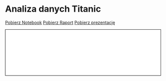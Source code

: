 # Analiza danych Titanic
<a href="titanic.ipynb" class="md-button md-button--primary">Pobierz Notebook</a>
<a href="titanic.pdf" class="md-button md-button--primary">Pobierz Raport</a>
<a href="titanic_presentation.pdf" download class="md-button md-button--primary">Pobierz prezentację</a>

<iframe
    id="content"
    src="titanic.html"
    width="100%"
    style="border:1px solid black;overflow:hidden;"
></iframe>
<script>
function resizeIframeToFitContent(iframe) {
    iframe.style.height = (iframe.contentWindow.document.documentElement.scrollHeight + 50) + "px";
    iframe.contentDocument.body.style["overflow"] = 'hidden';
}
window.addEventListener('load', function() {
    var iframe = document.getElementById('content');
    resizeIframeToFitContent(iframe);
});
window.addEventListener('resize', function() {
    var iframe = document.getElementById('content');
    resizeIframeToFitContent(iframe);
});
</script>